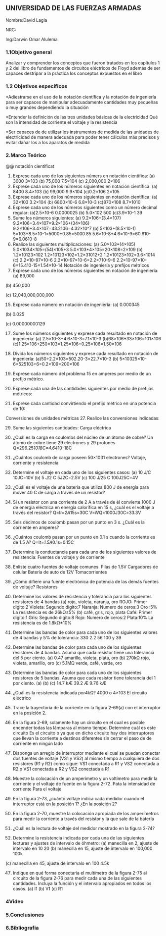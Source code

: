 ## UNIVERSIDAD DE LAS FUERZAS ARMADAS

Nombre:David Lagla

NRC:

Ing:Darwin Omar Alulema


### 1.1Objetivo general

Analizar y comprender los conceptos que fueron tratados en los capítulos 1 y 2 del libro de fundamentos de circuitos eléctricos de Floyd además de ser capaces destripar a la práctica los conceptos expuestos en el libro

### 1.2 Objetivos específicos 

*Adiestrarse en el uso de la notación científica y la notación de ingeniería para ser capaces de manipular adecuadamente cantidades muy pequeñas o muy grandes dependiendo la situación

*Entender la definición de las tres unidades básicas de la electricidad Qué son la intensidad de corriente el voltaje y la resistencia

*Ser capaces de de utilizar los instrumentos de medida de las unidades de electricidad de manera adecuada para poder tener cálculos más precisos y evitar dañar los a los aparatos de medida

### 2.Marco Teórico

@@
notación científicat
1. Exprese cada uno de los siguientes númers en notación científica:
(a) 3000
3×103
(b) 75,000
7.5×104
(c) 2,000,000
2×106
3. Exprese cada uno de los números siguientes en notación científica:
(a) 8400 
8.4×103
(b) 99,000 
9.9×104
(c)0.2×106
2×105
5. Exprese cada uno de los números siguientes en notación científica:
(a) 32×103
3.2×104
 (b) 6800×10-6
6.8×10-3
 (c)870×108
8.7×1010
7. Exprese cada uno de los números siguientes como un número decimal regular:
(a)2.5×10-6
0.0000025
(b) 5.0×102
500
(c)3.9×10-1
39
9. Sume los números siguientes:
(a) 9.2×106+(3.4×107)
9.2×106+3.4×107=9.2×106+(34×106)
9.2×106+3.4×107=43.2106=4.32×10^7
(b) 5×103+(8.5×10-1)
5×103+8.5×10-1=5000+0.85=5000.85
5.6×10-8+4.6∝10-9=60.610-9=6.0610-8
11. Realice las siguientes multiplicaciones:
(a) 5.0×103*(4×105)
5.0×103*4×105=(5*4)×105+3
5.0×103*4×105=20×108=2×109
(b) 1.2×10123×102
1.2×10123×102=1.2×31012+2
1.2×10123×102=3.6×1014
(c) 2.2×10-97×10-6
2.2×10-97×10-6=2.2×710-9-6
2.2×10-97×10-6=15.410-15=1.54×10-14
Notación de ingeniería y prefijos métricos
13. Exprese cada uno de los números siguientes en notación de ingeniería:
(a) 89,000 

(b) 450,000 

(c) 12,040,000,000,000

15. Exprese cada número en notación de ingeniería:
(a) 0.000345 

(b) 0.025 

(c) 0.00000000129

17. Sume los números siguientes y exprese cada resultado en notación de ingeniería:
(a) 2.5×10-3+4.6×10-3=7.1×10-3
(b)68×106+33×106=101×106
(c)1.25×106+250×103=1.25×106+0.25×106=1.50×106
19. Divida los números siguientes y exprese cada resultado en notación de ingeniería: 
(a)50÷2.2×103=502.20-3=22.7×10-3
(b) 5×10325×10-6=525103+6=0.2×109=200×106
21. Exprese cada número del problema 15 en amperes por medio de un prefijo métrico.

23. Exprese cada una de las cantidades siguientes por medio de prefijos métricos:
 
25. Exprese cada cantidad convirtiendo el prefijo métrico en una potencia de 10:
 
Conversiones de unidades métricas
27. Realice las conversiones indicadas:


29. Sume las siguientes cantidades:
Carga eléctrica
1. ¿Cuál es la carga en coulombs del núcleo de un átomo de cobre?
Un átomo de cobre tiene 29 electrones y 29 protones 
Q=296.25*1018C=4.64*10-18C

3. ¿Cuántos coulomb de carga poseen 50×1031 electrones?
Voltaje, corriente y resistencia
5. Determine el voltaje en cada uno de los siguientes casos:
(a) 10 J/C 
10JC=10V
 (b) 5 J/2 C 
5J2C=2.5V
(c) 100 J/25 C
100J25C=4V
7. ¿Cuál es el voltaje de una batería que utiliza 800 J de energía para mover 40 C de carga a través de un resistor?
9. Si un resistor con una corriente de 2 A a través de él convierte 1000 J de energía eléctrica en energía calorífica en 15 s, ¿cuál es el voltaje a través del resistor?
Q=I*t=2A*15s=30C
V=WQ=1000J30C=33.3V
11. Seis décimos de coulomb pasan por un punto en 3 s. ¿Cuál es la corriente en amperes?
13. ¿Cuántos coulomb pasan por un punto en 0.1 s cuando la corriente es de 1.5 A?
Q=I*t=1.5A*0.1s=0.15C
15. Determine la conductancia para cada uno de los siguientes valores de resistencia:
Fuentes de voltaje y de corriente
17. Enliste cuatro fuentes de voltaje comunes.
Pilas de 1.5V
Cargadores de celular
Batería de auto de 12V
Tomacorrientes
19. ¿Cómo difiere una fuente electrónica de potencia de las demás fuentes de voltaje?
Resistores

21. Determine los valores de resistencia y tolerancia para los siguientes resistores de 4 bandas
(a) rojo, violeta, naranja, oro 
ROJO: Primer digito:2
Violeta: Segundo digito:7
Naranja: Numero de ceros:3
Oro :5%
La resistencia es de 26kΩ±5%
(b) café, gris, rojo, plata
Café: Primer digito:1
Gris: Segundo digito:8
Rojo: Numero de ceros:2
Plata:10%
La resistencia es de 1.8kΩ±10%
23. Determine las bandas de color para cada uno de los siguientes valores de 4 bandas y 5% de
tolerancia: 330 2.2 56 100 y 39
25. Determine las bandas de color para cada uno de los siguientes resistores de 4 bandas. Asuma que cada resistor tiene una tolerancia del 5 por ciento.
(a) 0.47
amarillo, violeta, plata, oro
 (b) 270kΩ
 rojo, violeta, amarillo, oro
(c) 5.1MΩ
verde, café, verde, oro
27. Determine las bandas de color para cada uno de los siguientes resistores de 5 bandas. Asuma que cada resistor tiene tolerancia del 1 por ciento.
(a) (b) (c) 14.7 kÆ 39.2 Æ 9.76 kÆ
29. ¿Cuál es la resistencia indicada por4kΩ?
4000 o 4×103
El circuito eléctrico
31. Trace la trayectoria de la corriente en la figura 2-69(a) con el interruptor en la posición 2.
33. En la figura 2-69, solamente hay un circuito en el cual es posible encender todas las lámparas al mismo tiempo. Determine cuál es este circuito
Es el circuito b ya que en dicho circuito hay dos interruptores que llevan la corriente a destinos diferentes sin cerrar el paso de de corriente en ningún lado

35. Disponga un arreglo de interruptor mediante el cual se puedan conectar dos fuentes de voltaje (VS1 y VS2) al mismo tiempo a cualquiera de dos resistores (R1 y R2) como sigue: 
VS1 conectada a R1 y VS2 conectada a R2 o 
VS1 conectada a R2 y VS2 conectada a R1
37. Muestre la colocación de un amperímetro y un voltímetro para medir la corriente y el voltaje de fuente en la figura 2-72.
Pata la intensidad de corriente                                     Para el voltaje

39. En la figura 2-73, ¿cuánto voltaje indica cada medidor cuando el interruptor está en la posición 1? ¿En la posición 2?

41. En la figura 2-70, muestre la colocación apropiada de los amperímetros para medir la corriente a través del resistor y la que sale de la batería


43. ¿Cuál es la lectura de voltaje del medidor mostrado en la figura 2-74?

45. Determine la resistencia indicada por cada una de las siguientes lecturas y ajustes de intervalo de óhmetro: 
(a) manecilla en 2, ajuste de intervalo en 10 
20
(b) manecilla en 15, ajuste de intervalo en 100,000 
100k

(c) manecilla en 45, ajuste de intervalo en 100
4.5k

47. Indique en qué forma conectaría el multímetro de la figura 2-75 al circuito de la figura 2-76 para medir cada una de las siguientes cantidades. Incluya la función y el intervalo apropiados en todos los casos. 
(a) I1 (b) V1 (c) R1
### 4Video

### 5.Conclusiones

### 6.Bibliografia
